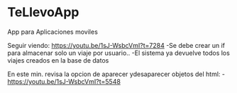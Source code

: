 # TeLlevoApp
App para Aplicaciones moviles

Seguir viendo: https://youtu.be/1sJ-WsbcVmI?t=7284
-Se debe crear un if para almacenar solo un viaje por usuario..
-El sistema ya devuelve todos los viajes creados en la base de datos










En este min. revisa la opcion de aparecer ydesaparecer objetos del html:
-https://youtu.be/1sJ-WsbcVmI?t=5548
